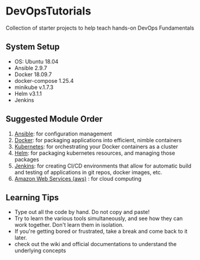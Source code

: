 # DevOpsTutorials
Collection of starter projects to help teach hands-on DevOps Fundamentals

## System Setup
  * OS: Ubuntu 18.04
  * Ansible 2.9.7
  * Docker 18.09.7
  * docker-compose 1.25.4
  * minikube v.1.7.3
  * Helm v3.1.1
  * Jenkins
  

## Suggested Module Order
  1. [Ansible](/Ansible): for configuration management
  1. [Docker](/docker): for packaging applications into efficient, nimble containers
  1. [Kubernetes](/kubernetes): for orchestrating your Docker containers as a cluster
  1. [Helm](/helm): for packaging kubernetes resources, and managing those packages
  1. [Jenkins](/Jenkins): for creating CI/CD environments that allow for automatic build and testing of applications in git repos, docker images, etc.
  1. [Amazon Web Services (aws)](/aws) : for cloud computing
  
## Learning Tips
  * Type out all the code by hand. Do not copy and paste!
  * Try to learn the various tools simultaneously, and see how they can work together. Don't learn them in isolation.
  * If you're getting bored or frustrated, take a break and come back to it later.
  * check out the wiki and official documentations to understand the underlying concepts
